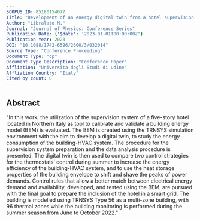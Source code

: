 ```yaml
---
SCOPUS_ID: 85180154077
Title: "Development of an energy digital twin from a hotel supervision system using building energy modelling"
Author: "Libralato M."
Journal: "Journal of Physics: Conference Series"
Publication Date: {'$date': '2023-01-01T00:00:00Z'}
Publication Year: 2023
DOI: "10.1088/1742-6596/2600/3/032014"
Source Type: "Conference Proceeding"
Document Type: "cp"
Document Type Description: "Conference Paper"
Affliation: "Università degli Studi di Udine"
Affliation Country: "Italy"
Cited by count: 0
---
```


## Abstract
"In this work, the utilization of the supervision system of a five-story hotel located in Northern Italy as tool to calibrate and validate a building energy model (BEM) is evaluated. The BEM is created using the TRNSYS simulation environment with the aim to develop a digital twin, to study the energy consumption of the building-HVAC system. The procedure for the supervision system preparation and the data analysis procedure is presented. The digital twin is then used to compare two control strategies for the thermostats’ control during summer to increase the energy efficiency of the building-HVAC system, and to use the heat storage properties of the building envelope to shift and shave the peaks of power demands. Control rules that allow a better match between electrical energy demand and availability, developed, and tested using the BEM, are pursued with the final goal to prepare the inclusion of the hotel in a smart grid. The building is modelled using TRNSYS Type 56 as a multi-zone building, with 96 thermal zones while the building monitoring is performed during the summer season from June to October 2022."
